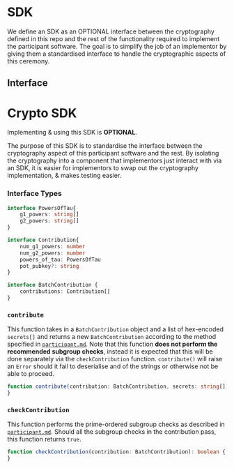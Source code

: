 # SDK

We define an SDK as an OPTIONAL interface between the cryptography defined in this repo and the rest of the functionality required to implement the participant software. The goal is to simplify the job of an implementor by giving them a standardised interface to handle the cryptographic aspects of this ceremony.

## Interface

### 

# Crypto SDK

Implementing & using this SDK is **OPTIONAL**.

The purpose of this SDK is to standardise the interface between the cryptography aspect of this participant software and the rest. By isolating the cryptography into a component that implementors just interact with via an SDK, it is easier for implementors to swap out the cryptography implementation, & makes testing easier.




### Interface Types

```typescript
interface PowersOfTau{
    g1_powers: string[]
    g2_powers: string[]
}
```

```typescript
interface Contribution{
    num_g1_powers: number
    num_g2_powers: number
    powers_of_tau: PowersOfTau
    pot_pubkey?: string
}
```

```typescript
interface BatchContribution {
    contributions: Contribution[]
}
```

### `contribute`

This function takes in a `BatchContribution` object and a list of hex-encoded `secrets[]` and returns a new `BatchContribution` according to the method specified in [`participant.md`](../participant/participant.md). Note that this function __does not perform the recommended subgroup checks__, instead it is expected that this will be done separately via the `checkContribution` function. `contribute()` will raise an `Error` should it fail to deserialise and of the strings or otherwise not be able to proceed.

```typescript
function contribute(contribution: BatchContribution, secrets: string[]): BatchContribution {
}
```

### `checkContribution`

This function performs the prime-ordered subgroup checks as described in [`participant.md`](../participant/participant.md). Should all the subgroup checks in the contribution pass, this function returns `true`.

```typescript
function checkContribution(contribution: BatchContribution): boolean {
}
```
